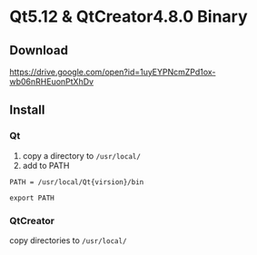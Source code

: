 # Qt5.12 & QtCreator4.8.0 Binary

## Download

https://drive.google.com/open?id=1uyEYPNcmZPd1ox-wb06nRHEuonPtXhDv

## Install

### Qt

1. copy a directory to `/usr/local/`
2. add to PATH

`PATH = /usr/local/Qt{virsion}/bin`

`export PATH`

### QtCreator

copy directories to `/usr/local/`
